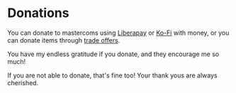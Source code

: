 # Donations

You can donate to mastercoms using [Liberapay](https://liberapay.com/mastercoms/) or [Ko-Fi](https://ko-fi.com/mastercoms) with money, or you can donate items through [trade offers](https://steamcommunity.com/tradeoffer/new/?partner=85845165&token=M9cQHh8N).

You have my endless gratitude if you donate, and they encourage me so much!

If you are not able to donate, that's fine too! Your thank yous are always cherished.
